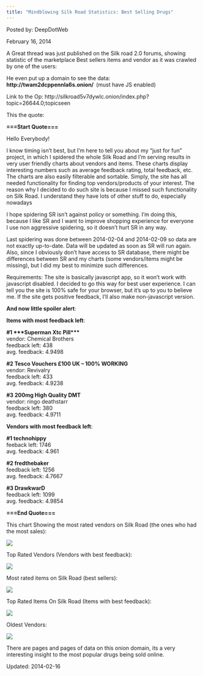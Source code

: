 ```yaml
---
title: "Mindblowing Silk Road Statistics: Best Selling Drugs"
---
```


Posted by: DeepDotWeb

<span>February 16, 2014</span>

<p>A Great thread was just published on the Silk road 2.0 forums, showing statistic of the marketplace Best sellers items and vendor as it was crawled by one of the users:</p>
<p>He even put up a domain to see the data: <strong>http://twam2dcppennla6s.onion/  </strong>(must have JS enabled)</p>
<p>Link to the Op: http://silkroad5v7dywlc.onion/index.php?topic=26644.0;topicseen</p>
<p>This the quote:</p>
<p><strong>===Start Quote===</strong></p>
<p>Hello Everybody!</p>
<p>I know timing isn&#8217;t best, but I&#8217;m here to tell you about my &#8220;just for fun&#8221; project, in which I spidered the whole Silk Road and I&#8217;m serving results in very user friendly charts about vendors and items. These charts display interesting numbers such as average feedback rating, total feedback, etc. The charts are also easily filterable and sortable. Simply, the site has all needed functionality for finding top vendors/products of your interest. The reason why I decided to do such site is because I missed such functionality on Silk Road. I understand they have lots of other stuff to do, especially nowadays</p>
<p>I hope spidering SR isn&#8217;t against policy or something. I&#8217;m doing this, because I like SR and I want to improve shopping experience for everyone   I use non aggressive spidering, so it doesn&#8217;t hurt SR in any way.</p>
<p>Last spidering was done between 2014-02-04 and 2014-02-09 so data are not exactly up-to-date. Data will be updated as soon as SR will run again.<br/>
    Also, since I obviously don&#8217;t have access to SR database, there might be differences between SR and my charts (some vendors/items might be missing), but I did my best to minimize such differences.</p>
<p>Requirements: The site is basically javascript app, so it won&#8217;t work with javascript disabled. I decided to go this way for best user experience. I can tell you the site is 100% safe for your browser, but it&#8217;s up to you to believe me. If the site gets positive feedback, I&#8217;ll also make non-javascript version.</p>
<p><strong>And now little spoiler alert</strong>:</p>
<p><strong>Items with most feedback left</strong>:</p>
<p><strong>#1 ***Superman Xtc Pill***</strong><br/>
    vendor: Chemical Brothers<br/>
    feedback left: 438<br/>
    avg. feedback: 4.9498</p>
<p><strong>#2 Tesco Vouchers £100 UK &#8211; 100% WORKING</strong><br/>
    vendor: Revivalry<br/>
    feedback left: 433<br/>
    avg. feedback: 4.9238</p>
<p><strong>#3 200mg High Quality DMT</strong><br/>
    vendor: ringo deathstarr<br/>
    feedback left: 380<br/>
    avg. feedback: 4.9711</p>
<p><strong>Vendors with most feedback left</strong>:</p>
<p><strong>#1 technohippy</strong><br/>
    feeback left: 1746<br/>
    avg. feedback: 4.961</p>
<p><strong>#2 fredthebaker</strong><br/>
    feedback left: 1256<br/>
    avg. feedback: 4.7667</p>
<p><strong>#3 DrawkwarD</strong><br/>
    feedback left: 1099<br/>
    avg. feedback: 4.9854</p>
<p><strong>===End Quote===</strong></p>
<p>This chart Showing the most rated vendors on Silk Road (the ones who had the most sales):</p>
<img src="https://gir.pub/deepdotweb/imgs/2014/02/rated1.png" />

<p>Top Rated Vendors (Vendors with best feedback):</p>
<img src="https://gir.pub/deepdotweb/imgs/2014/02/toprated1.png" />

<p>Most rated items on Silk Road (best sellers):</p>
<img src="https://gir.pub/deepdotweb/imgs/2014/02/best-sellers1.png" />

<p>Top Rated Items On Silk Road (Items with best feedback):</p>
<img src="https://gir.pub/deepdotweb/imgs/2014/02/TopRateditems1.png" />

<p>Oldest Vendors:</p>
<img src="https://gir.pub/deepdotweb/imgs/2014/02/oldestvendors1.png" />

<p>There are pages and pages of data on this onion domain, its a very interesting insight to the most popular drugs being sold online.</p>

Updated: 2014-02-16
    
